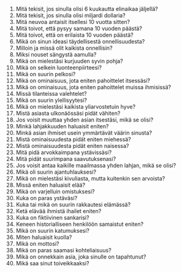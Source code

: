 1. Mitä tekisit, jos sinulla olisi 6 kuukautta elinaikaa jäljellä?
2. Mitä tekisit, jos sinulla olisi miljardi dollaria?
3. Mitä neuvoa antaisit itsellesi 10 vuotta sitten?
4. Mitä toivot, että pysyy samana 10 vuoden päästä?
5. Mitä toivot, että on erilaista 10 vuoden päästä?
6. Mikä on sinun ideasi täydellisestä onnellisuudesta?
7. Milloin ja missä olit kaikista onnellisin?
8. Miksi nouset sängystä aamulla?
9. Mikä on mielestäsi kurjuuden syvin pohja?
10. Mikä on selkein luonteenpiirteesi?
11. Mikä on suurin pelkosi?
12. Mikä on ominaisuus, jota eniten pahoittelet itsessäsi?
13. Mikä on ominaisuus, jota eniten pahoittelet muissa ihmisissä?
14. Missä tilanteissa valehtelet?
15. Mikä on suurin ylellisyytesi?
16. Mikä on mielestäsi kaikista yliarvostetuin hyve?
17. Mistä asiasta ulkonäössäsi pidät vähiten?
18. Jos voisit muuttaa yhden asian itsestäsi, mikä se olisi?
19. Minkä lahjakkuuden haluaisit eniten?
20. Minkä asian ihmiset usein ymmärtävät väärin sinusta?
21. Mistä ominaisuudesta pidät eniten miehessä?
22. Mistä ominaisuudesta pidät eniten naisessa?
23. Mitä pidä arvokkaimpana ystävissäsi?
24. Mitä pidät suurimpana saavutuksenasi?
25. Jos voisit antaa kaikille maailmassa yhden lahjan, mikä se olisi?
26. Mikä oli suurin ajantuhlauksesi?
27. Mikä on mielestäsi kivuliasta, mutta kuitenkin sen arvoista?
28. Missä eniten haluaisit elää?
29. Mikä on varjelluin omistuksesi?
30. Kuka on paras ystäväsi?
31. Kuka tai mikä on suurin rakkautesi elämässä?
32. Ketä elävää ihmistä ihailet eniten?
33. Kuka on fiktiivinen sankarisi?
34. Keneen historialliseen henkilöön samaistut eniten?
35. Mikä on suurin katumuksesi?
36. Miten haluaisit kuolla?
37. Mikä on mottosi?
38. Mikä on paras saamasi kohteliaisuus?
39. Mikä on onnekkain asia, joka sinulle on tapahtunut?
40. Mikä saa sinut toiveikkaaksi?
